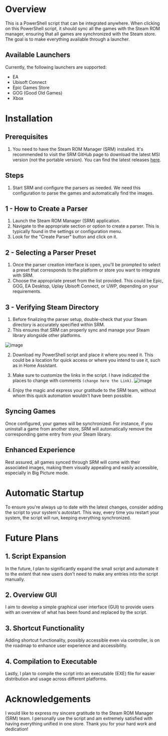 # Overview

This is a PowerShell script that can be integrated anywhere. When clicking on this PowerShell script, it should sync all the games with the Steam ROM manager, ensuring that all games are synchronized with the Steam store. The goal is to make everything available through a launcher.

## Available Launchers
Currently, the following launchers are supported:

- EA
- Ubisoft Connect
- Epic Games Store
- GOG (Good Old Games)
- Xbox

# Installation

## Prerequisites
1. You need to have the Steam ROM Manager (SRM) installed. It's recommended to visit the SRM GitHub page to download the latest MSI version (not the portable version). You can find the latest releases [here](https://github.com/SteamGridDB/steam-rom-manager/releases).


## Steps
1. Start SRM and configure the parsers as needed. We need this configuration to parse the games and automatically find the images.
## 1 - How to Create a Parser
1. Launch the Steam ROM Manager (SRM) application.
2. Navigate to the appropriate section or option to create a parser. This is typically found in the settings or configuration menu.
3. Look for the "Create Parser" button and click on it.

## 2 - Selecting a Parser Preset
1. Once the parser creation interface is open, you'll be prompted to select a preset that corresponds to the platform or store you want to integrate with SRM.
2. Choose the appropriate preset from the list provided. This could be Epic, GOG, EA Desktop, Uplay Ubisoft Connect, or UWP, depending on your requirements.

## 3 - Verifying Steam Directory
1. Before finalizing the parser setup, double-check that your Steam directory is accurately specified within SRM.
2. This ensures that SRM can properly sync and manage your Steam library alongside other platforms.

![image](https://github.com/toonymak1993/SteamStore-Autosync/assets/78177901/c108def7-f1a7-40fc-9201-6132c46ea670)


2. Download my PowerShell script and place it where you need it. This could be a location for quick access or where you intend to use it, such as in Home Assistant.
3. Make sure to customize the links in the script. I have indicated the places to change with comments `(change here the Link)`.
![image](https://github.com/toonymak1993/SteamStore-Autosync/assets/78177901/e6b4714b-e732-41f8-baab-808930755e21)

4. Enjoy the magic and express your gratitude to the SRM team, without whom this quick automation wouldn't have been possible.

## Syncing Games
Once configured, your games will be synchronized. For instance, if you uninstall a game from another store, SRM will automatically remove the corresponding game entry from your Steam library.

## Enhanced Experience
Rest assured, all games synced through SRM will come with their associated images, making them visually appealing and easily accessible, especially in Big Picture mode.
# Automatic Startup
To ensure you're always up to date with the latest changes, consider adding the script to your system's autostart. This way, every time you restart your system, the script will run, keeping everything synchronized.

# Future Plans
## 1. Script Expansion
In the future, I plan to significantly expand the small script and automate it to the extent that new users don't need to make any entries into the script manually.

## 2. Overview GUI
I aim to develop a simple graphical user interface (GUI) to provide users with an overview of what has been found and replaced by the script.

## 3. Shortcut Functionality
Adding shortcut functionality, possibly accessible even via controller, is on the roadmap to enhance user experience and accessibility.

## 4. Compilation to Executable
Lastly, I plan to compile the script into an executable (EXE) file for easier distribution and usage across different platforms.

# Acknowledgements
I would like to express my sincere gratitude to the Steam ROM Manager (SRM) team. I personally use the script and am extremely satisfied with having everything unified in one store. Thank you for your hard work and dedication!

